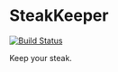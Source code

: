 # SteakKeeper

[![Build Status](https://travis-ci.org/ikuwow/steakkeeper.svg)](https://travis-ci.org/ikuwow/steakkeeper)

Keep your steak.

